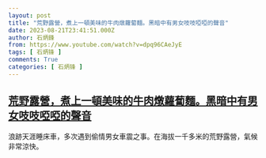 ```yaml
---
layout: post
title: "荒野露營，煮上一頓美味的牛肉燉蘿蔔麵。黑暗中有男女吱吱啞啞的聲音"
date: 2023-08-21T23:41:51.000Z
author: 石炳鋒
from: https://www.youtube.com/watch?v=dpq96CAeJyE
tags: [ 石炳锋 ]
comments: True
categories: [ 石炳锋 ]
---
```

<!--1692661311000-->
[荒野露營，煮上一頓美味的牛肉燉蘿蔔麵。黑暗中有男女吱吱啞啞的聲音](https://www.youtube.com/watch?v=dpq96CAeJyE)
------

<div>
浪跡天涯睡床車，多次遇到偷情男女車震之事。在海拔一千多米的荒野露營，氣候非常涼快。
</div>
